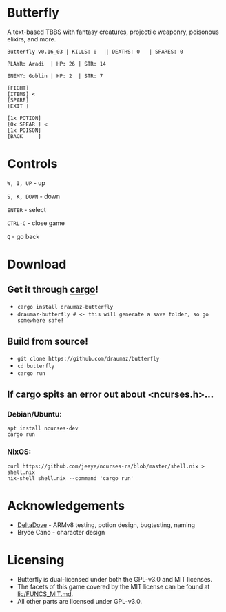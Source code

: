 # Butterfly
A text-based TBBS with fantasy creatures, projectile weaponry, poisonous elixirs, and more.

```
Butterfly v0.16_03 | KILLS: 0   | DEATHS: 0   | SPARES: 0

PLAYR: Aradi  | HP: 26 | STR: 14

ENEMY: Goblin | HP: 2  | STR: 7

[FIGHT]
[ITEMS] <
[SPARE]
[EXIT ]

[1x POTION]
[0x SPEAR ] <
[1x POISON]
[BACK     ]
```

# Controls

```W, I, UP``` - up

```S, K, DOWN``` - down

```ENTER``` - select

```CTRL-C``` - close game

```Q``` - go back

# Download

## Get it through <a href="https://crates.io/crates/draumaz-butterfly">cargo</a>!

- ```cargo install draumaz-butterfly```
- ```draumaz-butterfly # <- this will generate a save folder, so go somewhere safe!```

## Build from source!

- ```git clone https://github.com/draumaz/butterfly```
- ```cd butterfly```
- ```cargo run```

## If cargo spits an error out about <ncurses.h>...

### Debian/Ubuntu:
```
apt install ncurses-dev
cargo run
```

### NixOS:
```
curl https://github.com/jeaye/ncurses-rs/blob/master/shell.nix > shell.nix
nix-shell shell.nix --command 'cargo run'
```
# Acknowledgements

- <a href="https://github.com/DeltaDove">DeltaDove</a> - ARMv8 testing, potion design, bugtesting, naming
- Bryce Cano - character design

# Licensing

- Butterfly is dual-licensed under both the GPL-v3.0 and MIT licenses.
- The facets of this game covered by the MIT license can be found at <a href="https://github.com/draumaz/butterfly/blob/main/lic/FUNCS_MIT.md">lic/FUNCS_MIT.md</a>. 
- All other parts are licensed under GPL-v3.0.
